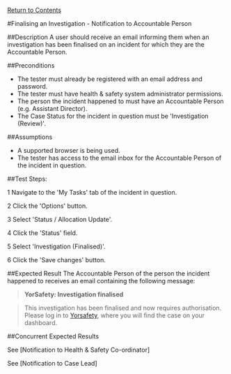 [Return to Contents](https://github.com/infojam-james/test-cases/blob/master/Contents.md)

#Finalising an Investigation - Notification to Accountable Person

##Description
A user should receive an email informing them when an investigation has been finalised on an incident for which they are the Accountable Person.

##Preconditions 
+ The tester must already be registered with an email address and password.
+ The tester must have health & safety system administrator permissions.
+ The person the incident happened to must have an Accountable Person (e.g. Assistant Director).
+ The Case Status for the incident in question must be 'Investigation (Review)'.

##Assumptions
+ A supported browser is being used.
+ The tester has access to the email inbox for the Accountable Person of the incident in question.

##Test Steps:

1 Navigate to the 'My Tasks' tab of the incident in question.

2 Click the 'Options' button.

3 Select 'Status / Allocation Update'.

4 Click the 'Status' field.

5 Select 'Investigation (Finalised)'.

6 Click the 'Save changes' button.

##Expected Result
The Accountable Person of the person the incident happened to receives an email containing the following message:

>**YorSafety: Investigation finalised**

>This investigation has been finalised and now requires authorisation.  Please log in to [Yorsafety](https://www.yorsafety.org.uk), where you will find the case on your dashboard.

##Concurrent Expected Results

See [Notification to Health & Safety Co-ordinator]

See [Notification to Case Lead]
